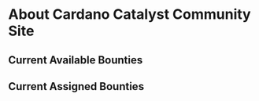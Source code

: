 
# About Cardano Catalyst Community Site


## Current Available Bounties

<BountyVoting label="bounty-hunter-needed"/>

## Current Assigned Bounties

<BountyVoting label="bounty-hunter-assigned"/>